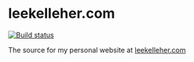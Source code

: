 # leekelleher.com

[![Build status](https://ci.appveyor.com/api/projects/status/wq0mq243fl5q0pe7?svg=true)](https://ci.appveyor.com/project/leekelleher/leekelleher-com)

The source for my personal website at [leekelleher.com](http://leekelleher.com)
